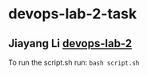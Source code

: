 # devops-lab-2-task
Jiayang Li
[devops-lab-2](https://github.com/874718059/devops-lab-2-task)
---
To run the script.sh run: `bash script.sh`
